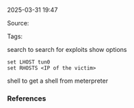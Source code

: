 
2025-03-31 19:47

Source: 

Tags:

search to search for exploits 
show options 

```
set LHOST tun0
set RHOSTS <IP of the victim>
```
shell to get a shell from meterpreter 

### References

